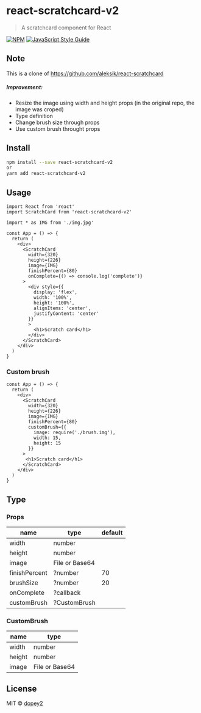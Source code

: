 # react-scratchcard-v2

> A scratchcard component for React

[![NPM](https://img.shields.io/npm/v/react-scratchcard-v2.svg)](https://www.npmjs.com/package/react-scratchcard-v2) [![JavaScript Style Guide](https://img.shields.io/badge/code_style-standard-brightgreen.svg)](https://standardjs.com)


## Note
This is a clone of https://github.com/aleksik/react-scratchcard
##### Improvement:
- Resize the image using width and height props (in the original repo, the image was croped)
- Type definition
- Change brush size through props
- Use custom brush throught props

## Install

```bash
npm install --save react-scratchcard-v2
or
yarn add react-scratchcard-v2 
```

## Usage

```tsx
import React from 'react'
import ScratchCard from 'react-scratchcard-v2'

import * as IMG from './img.jpg'

const App = () => {
  return (
    <div>
      <ScratchCard
        width={320}
        height={226}
        image={IMG}
        finishPercent={80}
        onComplete={() => console.log('complete')}
      >
        <div style={{
          display: 'flex',
          width: '100%',
          height: '100%',
          alignItems: 'center',
          justifyContent: 'center'
        }}
        >
          <h1>Scratch card</h1>
        </div>
      </ScratchCard>
    </div>
  )
}
```

### Custom brush

```tsx
const App = () => {
  return (
    <div>
      <ScratchCard
        width={320}
        height={226}
        image={IMG}
        finishPercent={80}
        customBrush={{
          image: require('./brush.img'),
          width: 15,
          height: 15
        }}
      >
       <h1>Scratch card</h1>
      </ScratchCard>
    </div>
  )
}
```

## Type

### Props

| **name**      | **type**       | **default** |
|---------------|----------------|-------------|
| width         | number         |             |
| height        | number         |             |
| image         | File or Base64 |             |
| finishPercent | ?number        | 70          |
| brushSize     | ?number        | 20          |
| onComplete    | ?callback      |             |
| customBrush   | ?CustomBrush   |             |


### CustomBrush

| **name** | **type**       |
|----------|----------------|
| width    | number         |
| height   | number         |
| image    | File or Base64 |


## License

MIT © [dopey2](https://github.com/dopey2) 
